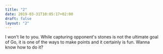 ```yaml
---
title: "2"
date: 2019-03-31T10:05:17+02:00
draft: false
layout: "2"
---
```


I won't lie to you. While capturing opponent's stones is not the ultimate goal of Go, it is one of the ways to make points and it certainly is fun. Wanna know how to do it?
